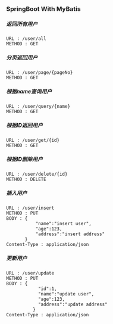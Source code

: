 ### SpringBoot With MyBatis

##### 返回所有用户
    URL : /user/all
    METHOD : GET
    
##### 分页返回用户
    URL : /user/page/{pageNo}
    METHOD : GET
    
##### 根据name查询用户
    URL : /user/query/{name}
    METHOD : GET
    
##### 根据ID返回用户
    URL : /user/get/{id}
    METHOD : GET
    
##### 根据ID删除用户
    URL : /user/delete/{id}
    METHOD : DELETE
    
##### 插入用户
    URL : /user/insert
    METHOD : PUT
    BODY : {
               "name":"insert user",
               "age":123,
               "address":"insert address"
           }
    Content-Type : application/json
    
##### 更新用户
    URL : /user/update
    METHOD : PUT
    BODY : {
                "id":1,
                "name":"update user",
                "age":123,
                "address":"update address"
              }
    Content-Type : application/json
    
    
